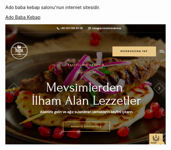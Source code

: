 <p>
  Ado baba kebap salonu'nun internet sitesidir.
</p>
<a href='https://adobabakebap.netlify.app/#'>Ado Baba Kebap</a>

![Proje Logosu](https://github.com/ersozberk/ado-baba-kebap/blob/main/ado.png?raw=true)
